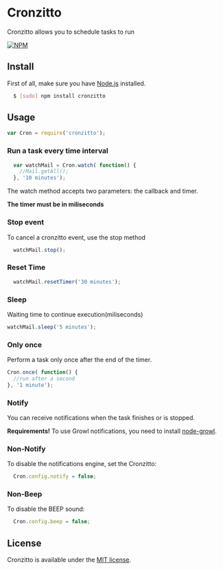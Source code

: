Cronzitto
================================
Cronzitto allows you to schedule tasks to run

[![NPM](https://nodei.co/npm/cronzitto.png)](https://nodei.co/npm/cronzitto/)

## Install
First of all, make sure you have [Node.js](http://nodejs.org/) installed.

```bash
  $ [sudo] npm install cronzitto
```

## Usage
```js
var Cron = require('cronzitto');
```

### Run a task every time interval
```js
  var watchMail = Cron.watch( function() {
    //Mail.getAll();
  }, '10 minutes');
```
The watch method accepts two parameters: the callback and timer.

**The timer must be in miliseconds**

### Stop event
To cancel a cronzitto event, use the stop method

```js
  watchMail.stop();
```

### Reset Time
```js
  watchMail.resetTimer('30 minutes');
```

### Sleep
Waiting time to continue execution(miliseconds)
```js
watchMail.sleep('5 minutes');
```

### Only once
Perform a task only once after the end of the timer.

```js
Cron.once( function() {
  //run after a second
}, '1 minute');
```

### Notify
You can receive notifications when the task finishes or is stopped.

**Requirements!**
To use Growl notifications, you need to install [node-growl](https://github.com/visionmedia/node-growl#install).

### Non-Notify
To disable the notifications engine, set the Cronzitto:

```js
  Cron.config.notify = false;
```

### Non-Beep
To disable the BEEP sound:

```js
  Cron.config.beep = false;
```


## License
Cronzitto is available under the [MIT license](http://opensource.org/licenses/MIT).